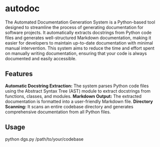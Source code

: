 # autodoc
The Automated Documentation Generation System is a Python-based tool designed to streamline the process of generating documentation for software projects. It automatically extracts docstrings from Python code files and generates well-structured Markdown documentation, making it easier for developers to maintain up-to-date documentation with minimal manual intervention. This system aims to reduce the time and effort spent on manually writing documentation, ensuring that your code is always documented and easily accessible.

## Features
**Automatic Docstring Extraction:** The system parses Python code files using the Abstract Syntax Tree (AST) module to extract docstrings from functions, classes, and modules.
**Markdown Output:** The extracted documentation is formatted into a user-friendly Markdown file.
**Directory Scanning:** It scans an entire codebase directory and generates comprehensive documentation from all Python files.

## Usage
python dgs.py /path/to/your/codebase
